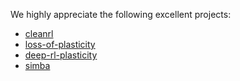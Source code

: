 We highly appreciate the following excellent projects:
- [cleanrl](https://github.com/vwxyzjn/cleanrl)
- [loss-of-plasticity](https://github.com/shibhansh/loss-of-plasticity)
- [deep-rl-plasticity](https://github.com/awjuliani/deep-rl-plasticity)
- [simba](https://github.com/SonyResearch/simba)
